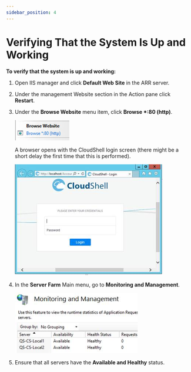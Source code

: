 ```yaml
---
sidebar_position: 4
---
```


# Verifying That the System Is Up and Working

**To verify that the system is up and working:**

1. Open IIS manager and click **Default Web Site** in the ARR server.

2. Under the management Website section in the Action pane click **Restart**.
3. Under the **Browse Website** menu item, click **Browse \*:80 (http)**.
    
    ![](/Images/HA1/Verifying-that-the-system_148x55.png)
    
    A browser opens with the CloudShell login screen (there might be a short delay the first time that this is performed).
    
    ![](/Images/HA1/Verifying-that-the-system.jpg)
    

4. In the **Server Farm** Main menu, go to **Monitoring and Management**.
    
    ![](/Images/HA1/Verifying-that-the-system_1.jpg)
    
5. Ensure that all servers have the **Available and Healthy** status.